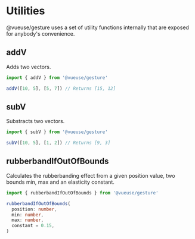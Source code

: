 # Utilities

@vueuse/gesture uses a set of utility functions internally that are exposed for anybody's convenience.

## addV

Adds two vectors.

```javascript
import { addV } from '@vueuse/gesture'

addV([10, 5], [5, 7]) // Returns [15, 12]
```

## subV

Substracts two vectors.

```javascript
import { subV } from '@vueuse/gesture'

subV([10, 5], [1, 2]) // Returns [9, 3]
```

## rubberbandIfOutOfBounds

Calculates the rubberbanding effect from a given position value, two bounds min, max and an elasticity constant.

```typescript
import { rubberbandIfOutOfBounds } from '@vueuse/gesture'

rubberbandIfOutOfBounds(
  position: number,
  min: number,
  max: number,
  constant = 0.15,
)
```
